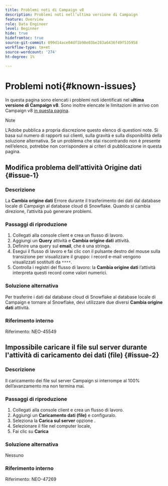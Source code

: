 ```yaml
---
title: Problemi noti di Campaign v8
description: Problemi noti nell’ultima versione di Campaign
feature: Overview
role: Data Engineer
level: Beginner
hide: true
hidefromtoc: true
source-git-commit: 099d14ace04df1b98e03be283a6436f49f535958
workflow-type: tm+mt
source-wordcount: '274'
ht-degree: 1%

---
```


# Problemi noti{#known-issues}

In questa pagina sono elencati i problemi noti identificati nel **ultima versione di Campaign v8**. Sono inoltre elencate le limitazioni in arrivo con Campaign v8 [in questa pagina](known-limitations.md).


>[!NOTE]
>
>L’Adobe pubblica a propria discrezione questo elenco di questioni note. Si basa sul numero di rapporti sui clienti, sulla gravità e sulla disponibilità della soluzione alternativa. Se un problema che stai riscontrando non è presente nell’elenco, potrebbe non corrispondere ai criteri di pubblicazione in questa pagina.

## Modifica problema dell’attività Origine dati {#issue-1}

### Descrizione

La **Cambia origine dati** Errore durante il trasferimento dei dati dal database locale di Campaign al database cloud di Snowflake. Quando si cambia direzione, l’attività può generare problemi.

### Passaggi di riproduzione

1. Collegati alla console client e crea un flusso di lavoro.
1. Aggiungi un **Query** attività e **Cambia origine dati** attività.
1. Definire una query sul **email**, che è una stringa.
1. Esegui il flusso di lavoro e fai clic con il pulsante destro del mouse sulla transizione per visualizzare il gruppo: i record e-mail vengono visualizzati sostituiti da `****`.
1. Controlla i registri del flusso di lavoro: la **Cambia origine dati** l’attività interpreta questi record come valori numerici.

### Soluzione alternativa

Per trasferire i dati dal database cloud di Snowflake al database locale di Campaign e tornare al Snowflake, devi utilizzare due diversi **Cambia origine dati** attività.

### Riferimento interno

Riferimento: NEO-45549


## Impossibile caricare il file sul server durante l&#39;attività di caricamento dei dati (file) {#issue-2}

### Descrizione

Il caricamento dei file sul server Campaign si interrompe al 100% dell’avanzamento ma non termina mai.

### Passaggi di riproduzione

1. Collegati alla console client e crea un flusso di lavoro.
1. Aggiungi un **Caricamento dati (file)** e configuralo.
1. Seleziona la **Carica sul server** opzione .
1. Selezionare il file nel computer locale,
1. Fai clic su **Carica**

### Soluzione alternativa

Nessuno

### Riferimento interno

Riferimento: NEO-47269